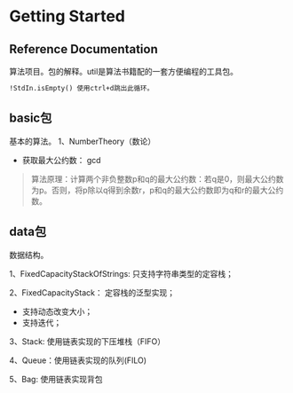 # Getting Started

## Reference Documentation
算法项目。包的解释。util是算法书籍配的一套方便编程的工具包。

```html
!StdIn.isEmpty() 使用ctrl+d跳出此循环。
```
## basic包
基本的算法。
1、NumberTheory（数论）
* 获取最大公约数： gcd
> 算法原理：计算两个非负整数p和q的最大公约数：若q是0，则最大公约数为p。否则，将p除以q得到余数r，p和q的最大公约数即为q和r的最大公约数。


## data包
数据结构。

1、FixedCapacityStackOfStrings: 只支持字符串类型的定容栈；

2、FixedCapacityStack： 定容栈的泛型实现；
* 支持动态改变大小；
* 支持迭代；

3、Stack: 使用链表实现的下压堆栈（FIFO）

4、Queue：使用链表实现的队列(FILO)

5、Bag: 使用链表实现背包

